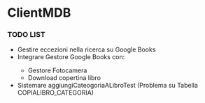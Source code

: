 ClientMDB
=========

<h3>TODO LIST</h3>
<ul>
<li>Gestire eccezioni nella ricerca su Google Books</li>
<li>Integrare Gestore Google Books con: </li>
    <ul>
        <li>Gestore Fotocamera</li>
        <li>Download copertina libro</li>
    </ul>
<li>Sistemare aggiungiCateogoriaALibroTest (Problema su Tabella COPIALIBRO_CATEGORIA)</li>
</ul>
